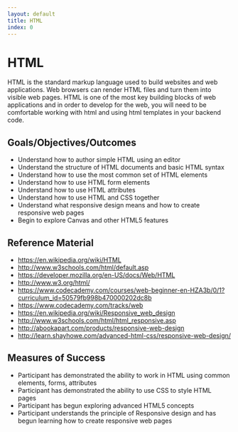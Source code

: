 ```yaml
---
layout: default
title: HTML 
index: 0
---
```


HTML
====

HTML is the standard markup language used to build websites and web applications. Web browsers can render HTML files and turn them into visible web pages. HTML is one of the most key building blocks of web applications and in order to develop for the web, you will need to be comfortable working with html and using html templates in your backend code. 

Goals/Objectives/Outcomes
-------------------------

* Understand how to author simple HTML using an editor
* Understand the structure of HTML documents and basic HTML syntax
* Understand how to use the most common set of HTML elements
* Understand how to use HTML form elements
* Understand how to use HTML attributes
* Understand how to use HTML and CSS together
* Understand what responsive design means and how to create responsive web pages
* Begin to explore Canvas and other HTML5 features

Reference Material
------------------

* https://en.wikipedia.org/wiki/HTML
* http://www.w3schools.com/html/default.asp
* https://developer.mozilla.org/en-US/docs/Web/HTML
* http://www.w3.org/html/
* https://www.codecademy.com/courses/web-beginner-en-HZA3b/0/1?curriculum_id=50579fb998b470000202dc8b
* https://www.codecademy.com/tracks/web
* https://en.wikipedia.org/wiki/Responsive_web_design
* http://www.w3schools.com/html/html_responsive.asp
* http://abookapart.com/products/responsive-web-design
* http://learn.shayhowe.com/advanced-html-css/responsive-web-design/

Measures of Success
-------------------

* Participant has demonstrated the ability to work in HTML using common elements, forms, attributes
* Participant has demonstrated the ability to use CSS to style HTML pages
* Participant has begun exploring advanced HTML5 concepts
* Participant understands the principle of Responsive design and has begun learning how to create responsive web pages


